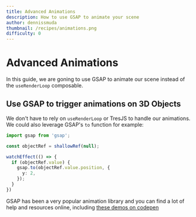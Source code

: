 ```yaml
---
title: Advanced Animations
description: How to use GSAP to animate your scene
author: dennissmuda
thumbnail: /recipes/animations.png
difficulty: 0
---
```


# Advanced Animations

In this guide, we are goning to use GSAP to animate our scene instead of the `useRenderLoop` composable.

<StackBlitzEmbed project-id="tresjs-advanced-animations" />

## Use GSAP to trigger animations on 3D Objects

We don't have to rely on `useRenderLoop` or TresJS to handle our animations. We could also leverage GSAP's `to` function for example:

```ts
import gsap from 'gsap';

const objectRef = shallowRef(null);

watchEffect(() => {
  if (objectRef.value) {
    gsap.to(objectRef.value.position, {
      y: 2,
    });
  }
})
```

GSAP has been a very popular animation library and you can find a lot of help and resources online, including [these demos on codepen](https://codepen.io/GreenSock)
